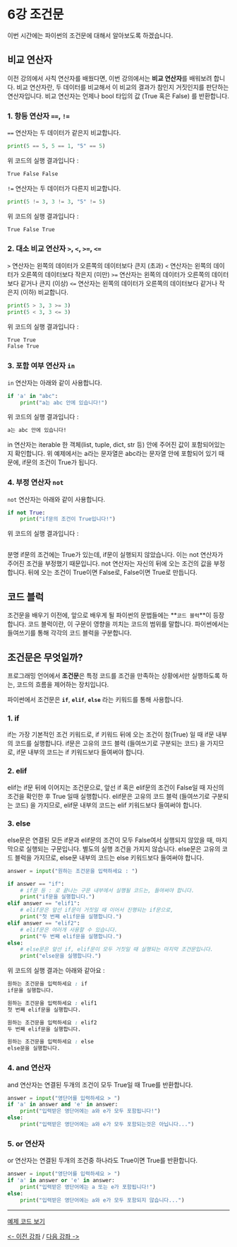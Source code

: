 # 6강 조건문
이번 시간에는 파이썬의 조건문에 대해서 알아보도록 하겠습니다.

## 비교 연산자
이전 강의에서 사칙 연산자를 배웠다면, 이번 강의에서는 **비교 연산자**를 배워보려 합니다.
비교 연산자란, 두 데이터를 비교해서 이 비교의 결과가 참인지 거짓인지를 판단하는 연산자입니다.
비교 연산자는 언제나 bool 타입의 값 (True 혹은 False) 를 반환합니다.

### 1. 항등 연산자 `==`, `!=`
`==` 연산자는 두 데이터가 같은지 비교합니다.
```python
print(5 == 5, 5 == 1, "5" == 5)
```
위 코드의 실행 결과입니다 :
```css
True False False
```
`!=` 연산자는 두 데이터가 다른지 비교합니다.
```python
print(5 != 3, 3 != 3, "5" != 5)
```
위 코드의 실행 결과입니다 :
```css
True False True
```
### 2. 대소 비교 연산자 `>`, `<`, `>=`, `<=`
`>` 연산자는 왼쪽의 데이터가 오른쪽의 데이터보다 큰지 (초과)
`<` 연산자는 왼쪽의 데이터가 오른쪽의 데이터보다 작은지 (미만)
`>=` 연산자는 왼쪽의 데이터가 오른쪽의 데이터보다 같거나 큰지 (이상)
`<=` 연산자는 왼쪽의 데이터가 오른쪽의 데이터보다 같거나 작은지 (이하) 비교합니다.
```python
print(5 > 3, 3 >= 3)
print(5 < 3, 3 <= 3)
```
위 코드의 실행 결과입니다 :
```css
True True
False True
```

### 3. 포함 여부 연산자 `in`
`in` 연산자는 아래와 같이 사용합니다.
```python
if 'a' in "abc":
    print("a는 abc 안에 있습니다!")
```
위 코드의 실행 결과입니다 :
```css
a는 abc 안에 있습니다!
```
in 연산자는 iterable 한 객체(list, tuple, dict, str 등) 안에 주어진 값이 포함되어있는지 확인합니다.
위 예제에서는 a라는 문자열은 abc라는 문자열 안에 포함되어 있기 때문에, if문의 조건이 True가 됩니다.

### 4. 부정 연산자 `not`
`not` 연산자는 아래와 같이 사용합니다.
```python
if not True:
    print("if문의 조건이 True입니다!")
```
위 코드의 실행 결과입니다 :
```css

```
분명 if문의 조건에는 True가 있는데, if문이 실행되지 않았습니다. 이는 not 연산자가 주어진 조건을 부정했기 때문입니다.
not 연산자는 자신의 뒤에 오는 조건의 값을 부정합니다. 뒤에 오는 조건이 True이면 False로, False이면 True로 만듭니다.



## 코드 블럭
조건문을 배우기 이전에, 앞으로 배우게 될 파이썬의 문법들에는 **`코드 블럭`**이 등장합니다.
코드 블럭이란, 이 구문이 영향을 끼치는 코드의 범위를 말합니다. 파이썬에서는 들여쓰기를 통해 각각의 코드 블럭을 구분합니다.

## 조건문은 무엇일까?
프로그래밍 언어에서 **조건문**은 특정 코드를 조건을 만족하는 상황에서만 실행하도록 하는, 코드의 흐름을 제어하는 장치입니다.

파이썬에서 조건문은 **`if`**, **`elif`**, **`else`** 라는 키워드를 통해 사용합니다. 

### 1. if
if는 가장 기본적인 조건 키워드로, if 키워드 뒤에 오는 조건이 참(True) 일 때 if문 내부의 코드를 실행합니다.
if문은 고유의 코드 블럭 (들여쓰기로 구분되는 코드) 을 가지므로, if문 내부의 코드는 if 키워드보다 들여써야 합니다.

### 2. elif
elif는 if문 뒤에 이어지는 조건문으로, 앞선 if 혹은 elif문의 조건이 False일 때 자신의 조건을 확인한 후 True 일때 실행합니다.
elif문은 고유의 코드 블럭 (들여쓰기로 구분되는 코드) 을 가지므로, elif문 내부의 코드는 elif 키워드보다 들여써야 합니다.

### 3. else
else문은 연결된 모든 if문과 elif문의 조건이 모두 False여서 실행되지 않았을 때, 마지막으로 실행되는 구문입니다.
별도의 실행 조건을 가지지 않습니다.
else문은 고유의 코드 블럭을 가지므로, else문 내부의 코드는 else 키워드보다 들여써야 합니다.

```python
answer = input("원하는 조건문을 입력하세요 : ")

if answer == "if":
    # if문 등 : 로 끝나는 구문 내부에서 실행될 코드는, 들여써야 합니다.
    print("if문을 실행합니다.")
elif answer == "elif1":
    # elif문은 앞선 if문이 거짓일 때 이어서 진행되는 if문으로,
    print("첫 번째 elif문을 실행합니다.")
elif answer == "elif2":
    # elif문은 여러개 사용할 수 있습니다.
    print("두 번째 elif문을 실행합니다.")
else:
    # else문은 앞선 if, elif문이 모두 거짓일 때 실행되는 마지막 조건문입니다.
    print("else문을 실행합니다.")
```

위 코드의 실행 결과는 아래와 같아요 :
```css
원하는 조건문을 입력하세요 : if
if문을 실행합니다.
```
```css
원하는 조건문을 입력하세요 : elif1
첫 번째 elif문을 실행합니다.
```
```css
원하는 조건문을 입력하세요 : elif2
두 번째 elif문을 실행합니다.
```
```css
원하는 조건문을 입력하세요 : else
else문을 실행합니다.
```

### 4. and 연산자
and 연산자는 연결된 두개의 조건이 모두 True일 때 True를 반환합니다.
```python
answer = input("영단어를 입력하세요 > ")
if 'a' in answer and 'e' in answer:
    print("입력받은 영단어에는 a와 e가 모두 포함됩니다!")
else:
    print("입력받은 영단어에는 a와 e가 모두 포함되는것은 아닙니다...")
```

### 5. or 연산자
or 연산자는 연결된 두개의 조건중 하나라도 True이면 True를 반환합니다.
```python
answer = input("영단어를 입력하세요 > ")
if 'a' in answer or 'e' in answer:
    print("입력받은 영단어에는 a 또는 e가 포함됩니다!")
else:
    print("입력받은 영단어에는 a와 e가 모두 포함되지 않습니다...")
```

***

[예제 코드 보기](./condition.py)

[<- 이전 강좌](../05-casting_and_collections/README.md) /
[다음 강좌 ->](../07-loops/README.md)
